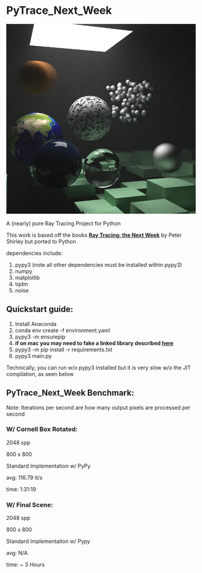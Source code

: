 # PyTrace_Next_Week

![image2](./references/final_scene.png)

A (nearly) pure Ray Tracing Project for Python

This work is based off the books **[Ray Tracing: the Next Week](https://github.com/RayTracing/raytracingthenextweek)** by Peter Shirley but ported to Python 

dependencies include: 
1. pypy3 (note all other dependencies must be installed within pypy3)
2. numpy 
3. matplotlib
4. tqdm
5. noise

## Quickstart guide: 
1. Install Anaconda
2. conda env create -f environment.yaml
3. pypy3 -m ensurepip
4. **if on mac you may need to fake a linked library described [here](https://bitbucket.org/pypy/pypy/issues/2942/unable-to-install-numpy-with-pypy3-on)**
5. pypy3 -m pip install -r requirements.txt
6. pypy3 main.py 



Technically, you can run w/o pypy3 installed but it is very slow w/o the JIT compilation, as seen below 

## PyTrace_Next_Week Benchmark: 
Note: Iterations per second are how many output pixels are processed per second 
 
### W/ Cornell Box Rotated: 
2048 spp

800 x 800

Standard Implementation w/ PyPy

avg: 116.79 it/s

time: 1:31:19

### W/ Final Scene: 
2048 spp

800 x 800

Standard Implementaiton w/ Pypy

avg: N/A 

time: ~ 3 Hours


